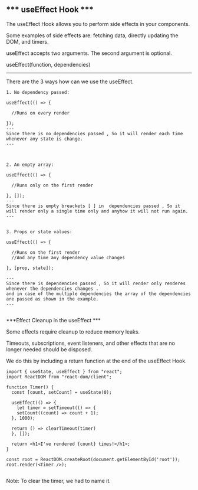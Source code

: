 *** useEffect Hook  ***
---
The useEffect Hook allows you to perform side effects in your components.

Some examples of side effects are: fetching data, directly updating the DOM, and timers.

useEffect accepts two arguments. The second argument is optional.

useEffect(function, dependencies)

---

There are the 3 ways how can we use the useEffect.
```
1. No dependency passed:

useEffect(() => {
    
  //Runs on every render

});
---
Since there is no dependencies passed , So it will render each time whenever any state is change.
---



2. An empty array:

useEffect(() => {

  //Runs only on the first render

}, []);
---
Since there is empty breackets [ ] in  dependencies passed , So it will render only a single time only and anyhow it will not run again.
---


3. Props or state values:

useEffect(() => {

  //Runs on the first render
  //And any time any dependency value changes

}, [prop, state]);

---
Since there is dependencies passed , So it will render only renderes  whenever the dependencies changes .
and in case of the multiple dependencies the array of the dependencies are passed as shown in the example.
---


```

***Effect Cleanup in the useEffect ***

Some effects require cleanup to reduce memory leaks.

Timeouts, subscriptions, event listeners, and other effects that are no longer needed should be disposed.

We do this by including a return function at the end of the useEffect Hook.

```
import { useState, useEffect } from "react";
import ReactDOM from "react-dom/client";

function Timer() {
  const [count, setCount] = useState(0);

  useEffect(() => {
    let timer = setTimeout(() => {
    setCount((count) => count + 1);
  }, 1000);

  return () => clearTimeout(timer)
  }, []);

  return <h1>I've rendered {count} times!</h1>;
}

const root = ReactDOM.createRoot(document.getElementById('root'));
root.render(<Timer />);


```
Note: To clear the timer, we had to name it.